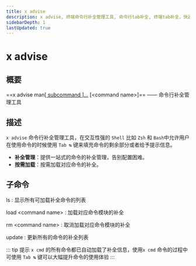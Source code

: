 ```yaml
---
title: x advise
description: x advise, 终端命令行补全管理工具, 命令行tab补全, 终端tab补全，快速生成命令行补全
sidebarDepth: 1
lastUpdated: true
---
```


# x advise

<Terminal :termIndex="6"/>

## 概要

==x advise man[[ subcommand ]...](#子命令) [\<command name\>]== ——  命令行补全管理工具

## 描述

`x advise` 命令行补全管理工具，在交互性强的 `Shell` 比如 `Zsh` 和 `Bash`中允许用户在使用命令的时候使用 `Tab ↹` 键来填充命令的剩余部分或者给予提示信息。

- **补全管理**：提供一站式的命令的补全管理，告别配置困难。
- **按需加载**：按需加载对应命令的补全。

## 子命令

ls
:  显示所有可加载补全命令的列表

load \<command name\>
:  加载对应命令模块的补全

rm \<command name\>
:  取消加载对应命令模块的补全

update
:  更新所有的命令的补全列表

::: tip 提示
`x cmd` 的所有命令都已自动加载了补全信息，使用`x cmd` 命令的过程中可使用 `Tab ↹` 键可以大幅提升命令的使用体验
:::
